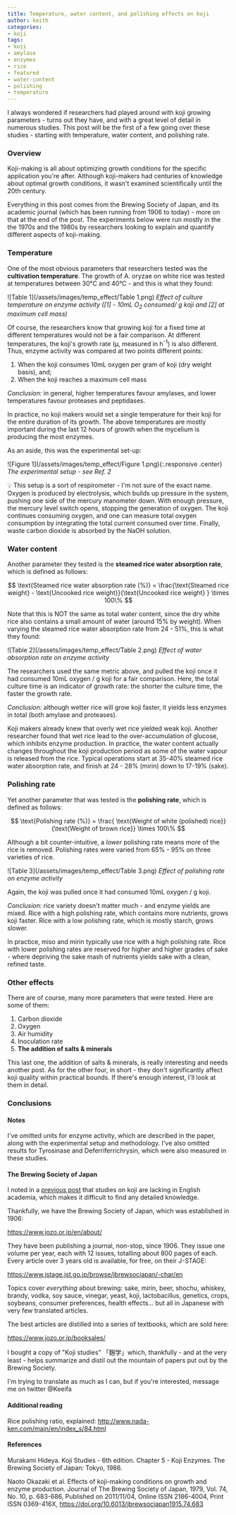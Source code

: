 ```yaml
---
title: Temperature, water content, and polishing effects on koji
author: keith
categories:
- koji
tags:
- koji
- amylase
- enzymes
- rice
- featured
- water-content
- polishing
- temperature
---
```


I always wondered if researchers had played around with koji growing parameters - turns out they have, and with a great level of detail in numerous studies. This post will be the first of a few going over these studies - starting with temperature, water content, and polishing rate.

### Overview

Koji-making is all about optimizing growth conditions for the specific application you're after. Although koji-makers had centuries of knowledge about optimal growth conditions, it wasn't examined  scientifically until the 20th century.

Everything in this post comes from the Brewing Society of Japan, and its academic journal (which has been running from 1906 to today)  - more on that at the end of the post. The experiments below were run mostly in the the 1970s and the 1980s by researchers looking to explain and quantify different aspects of koji-making.

### Temperature

One of the most obvious parameters that researchers tested was the **cultivation temperature**. The growth of A. oryzae on white rice was tested at temperatures between 30°C and 40°C - and this is what they found:

![Table 1](/assets/images/temp_effect/Table 1.png)
*Effect of culture temperature on enzyme activity ([1] - 10mL O<sub>2</sub> consumed/ g koji and [2] at maximum cell mass)*

Of course, the researchers know that growing koji for a fixed time at different temperatures would not be a fair comparison. At different temperatures, the koji's growth rate (μ, measured in h<sup>-1</sup>) is also different. Thus, enzyme activity was compared at two points different points:

1. When the koji consumes 10mL oxygen per gram of koji (dry weight basis), and;
2. When the koji reaches a maximum cell mass

*Conclusion:* in general, higher temperatures favour amylases, and lower temperatures favour proteases and peptidases.

In practice, no koji makers would set a single temperature for their koji for the entire duration of its growth. The above temperatures are mostly important during the last 12 hours of growth when the mycelium is producing the most enzymes.

As an aside, this was the experimental set-up:

![Figure 1](/assets/images/temp_effect/Figure 1.png){:.responsive .center}
*The experimental setup - see Ref. 2*

<div class="callout">
💡 This setup is a sort of respirometer - I'm not sure of the exact name. Oxygen is produced by electrolysis, which builds up pressure in the system, pushing one side of the mercury manometer down. With enough pressure, the mercury level switch opens, stopping the generation of oxygen. The koji continues consuming oxygen, and one can measure total oxygen consumption by integrating the total current consumed over time. Finally, waste carbon dioxide is absorbed by the NaOH solution.
</div>

### Water content

Another parameter they tested is the **steamed rice water absorption rate**, which is defined as follows:

$$
\text{Steamed rice water absorption rate (%)} = \frac{\text{Steamed rice weight} - \text{Uncooked rice weight}}{\text{Uncooked rice weight} }   \times 100\%
$$

Note that this is NOT the same as total water content, since the dry white rice also contains a small amount of water (around 15% by weight). When varying the steamed rice water absorption rate from 24 - 51%, this is what they found:

![Table 2](/assets/images/temp_effect/Table 2.png)
*Effect of water absorption rate on enzyme activity*

The researchers used the same metric above, and pulled the koji once it had consumed 10mL oxygen / g koji for a fair comparison. Here, the total culture time is an indicator of growth rate: the shorter the culture time, the faster the growth rate.

*Conclusion:* although wetter rice will grow koji faster, it yields less enzymes in total (both amylase and proteases).

Koji makers already knew that overly wet rice yielded weak koji. Another researcher found that wet rice lead to the over-accumulation of glucose, which inhibits enzyme production. In practice, the water content actually changes throughout the koji production period as some of the water vapour is released from the rice. Typical operations start at 35-40% steamed rice water absorption rate, and finish at 24 - 28% (mirin) down to 17-19% (sake).

### Polishing rate

Yet another parameter that was tested is the **polishing rate**, which is defined as follows:

$$
\text{Polishing rate (%)} = \frac{ \text{Weight of white (polished) rice}}{\text{Weight of brown rice}} \times 100\%
$$

Although a bit counter-intuitive, a *lower* polishing rate means *more* of the rice is removed.  Polishing rates were varied from 65% - 95% on three varieties of rice.


![Table 3](/assets/images/temp_effect/Table 3.png)
*Effect of polishing rate on enzyme activity*

Again, the koji was pulled once it had consumed 10mL oxygen / g koji.

*Conclusion:* rice variety doesn't matter much - and enzyme yields are mixed. Rice with a high polishing rate, which contains more nutrients, grows koji faster. Rice with a low polishing rate, which is mostly starch, grows slower.

In practice, miso and mirin typically use rice with a high polishing rate. Rice with lower polishing rates are reserved for higher and higher grades of sake - where depriving the sake mash of nutrients yields sake with a clean, refined taste.

### Other effects

There are of course, many more parameters that were tested. Here are some of them:

1. Carbon dioxide
2. Oxygen
3. Air humidity
4. Inoculation rate
5. **The addition of salts & minerals**

This last one, the addition of salts & minerals, is really interesting and needs another post. As for the other four, in short - they don't significantly affect koji quality within practical bounds. If there's enough interest, I'll look at them in detail.

### Conclusions

#### Notes

I've omitted units for enzyme activity, which are described in the paper, along with the experimental setup and methodology. I've also omitted results for Tyrosinase and Deferriferrichrysin, which were also measured in these studies.

#### The Brewing Society of Japan

I noted in a <u>previous post</u> that studies on koji are lacking in English academia, which makes it difficult to find any detailed knowledge.

Thankfully, we have the Brewing Society of Japan, which was established in 1906:

https://www.jozo.or.jp/en/about/

They have been publishing a journal, non-stop, since 1906. They issue one volume per year, each with 12 issues, totalling about 800 pages of each. Every article over 3 years old is available, for free, on their J-STAGE:

https://www.jstage.jst.go.jp/browse/jbrewsocjapan/-char/en

Topics cover *everything* about brewing: sake, mirin, beer, shochu, whiskey, brandy, vodka, soy sauce, vinegar, yeast, koji, lactobacillus, genetics, crops, soybeans, consumer preferences, health effects... but all in Japanese with very few translated articles.

The best articles are distilled into a series of textbooks, which are sold here:

https://www.jozo.or.jp/booksales/

I bought a copy of "Koji studies" 「麹学」which, thankfully - and at the very least - helps summarize and distil out the mountain of papers put out by the Brewing Society.

I'm trying to translate as much as I can, but if you're interested, message me on twitter @Keeifa

#### Additional reading

Rice polishing ratio, explained:
http://www.nada-ken.com/main/en/index_s/84.html

#### References

Murakami Hideya. Koji Studies - 6th edition. Chapter 5 - Koji Enzymes. The Brewing Society of Japan: Tokyo, 1986.

Naoto Okazaki et al. Effects of koji-making conditions on growth and enzyme production. Journal of The Brewing Society of Japan, 1979, Vol. 74, No. 10, p. 683-686, Published on 2011/11/04, Online ISSN 2186-4004, Print ISSN 0369-416X, https://doi.org/10.6013/jbrewsocjapan1915.74.683
